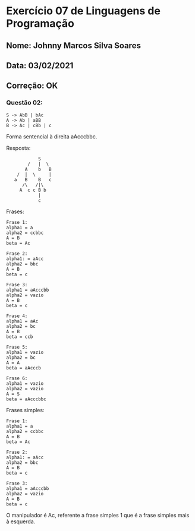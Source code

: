 # Exercício 07 de Linguagens de Programação
## Nome: Johnny Marcos Silva Soares
## Data: 03/02/2021
## Correção: OK
### Questão 02:

```
S -> AbB | bAc
A -> Ab | aBB
B -> Ac | cBb | c
```


Forma sentencial à direita aAcccbbc.

Resposta:

```
            S
        /   |  \
       A    b   B
    /  |  \     |
   a   B    B   c
      /\   /|\     
     A  c c B b
            |
            c
```

Frases:
```
Frase 1:
alpha1 = a
alpha2 = ccbbc
A = B
beta = Ac

Frase 2:
alpha1: = aAcc
alpha2 = bbc
A = B
beta = c

Frase 3:
alpha1 = aAcccbb
alpha2 = vazio
A = B
beta = c

Frase 4:
alpha1 = aAc
alpha2 = bc
A = B
beta = ccb

Frase 5:
alpha1 = vazio
alpha2 = bc
A = A
beta = aAcccb

Frase 6:
alpha1 = vazio
alpha2 = vazio
A = S
beta = aAcccbbc

```


Frases simples:
```
Frase 1:
alpha1 = a
alpha2 = ccbbc
A = B
beta = Ac

Frase 2:
alpha1: = aAcc
alpha2 = bbc
A = B
beta = c

Frase 3:
alpha1 = aAcccbb
alpha2 = vazio
A = B
beta = c
```
O manipulador é Ac, referente a frase simples 1 que é a frase simples mais à esquerda.

